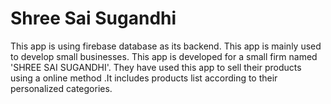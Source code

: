 # Shree Sai Sugandhi
This app is using firebase database as its backend.  This app is mainly used to develop small businesses.  This app is developed for a small firm named 'SHREE SAI SUGANDHI'. They have used this app to sell their products using a online method .It includes products list according to their personalized categories.
